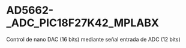 # AD5662-_ADC_PIC18F27K42_MPLABX
Control de nano DAC (16 bits) mediante señal entrada de ADC (12 bits)
